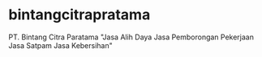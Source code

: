 # bintangcitrapratama

PT. Bintang Citra Paratama
"Jasa Alih Daya Jasa Pemborongan Pekerjaan Jasa Satpam Jasa Kebersihan"
